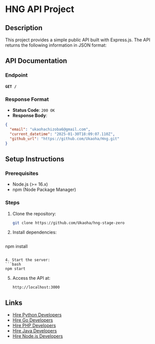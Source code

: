 # HNG API Project

## Description
This project provides a simple public API built with Express.js. The API returns the following information in JSON format:

## API Documentation

### Endpoint
#### `GET /`

### Response Format
- **Status Code**: `200 OK`
- **Response Body**:

```json
{
  "email": "ukaohachizoba6@gmail.com",
  "current_datetime": "2025-01-30T18:09:07.110Z",
  "github_url": "https://github.com/Ukaoha/Hng.git"
}
```

## Setup Instructions

### Prerequisites
- Node.js (>= 16.x)
- npm (Node Package Manager)

### Steps
1. Clone the repository:
   ```bash
   git clone https://github.com/Ukaoha/hng-stage-zero
   ```

2. Install dependencies:
   ```bash
npm install
   ```

4. Start the server:
   ```bash
   npm start
   ```

5. Access the API at:
   ```
   http://localhost:3000
   ```

## Links
- [Hire Python Developers](https://hng.tech/hire/python-developers)
- [Hire Go Developers](https://hng.tech/hire/go-developers)
- [Hire PHP Developers](https://hng.tech/hire/php-developers)
- [Hire Java Developers](https://hng.tech/hire/java-developers)
- [Hire Node.js Developers](https://hng.tech/hire/nodejs-developers)